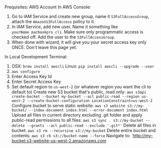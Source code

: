 Prequisites: AWS Account
In AWS Console:
1. Go to IAM Service and create new group, name it `S3FullAccessGroup`, attach the `AmazonS3FullAccess` policy to it.
1. In IAM Service, add new user.  Name it something like `yourName_macbookpro_cli`.  Make sure only programmatic access is checked off. Add the user to the `S3FullAccessGroup`.
1. When done with wizard, it will give you your secret access key only ONCE.  Don't leave this page yet.



In Local Development Terminal:
1. OSX: `brew install awscli` Linux: `pip install awscli --upgrade --user`
2. `aws configure`
3. Enter Access Key Id
4. Enter Secret Access Key
5. Set default region to `us-west-2` (or whatever region you want the cli to default to)
Create new S3 bucket that's public, read only:
`aws s3api create-bucket --bucket my-bucket --acl public-read --region us-west-2 --create-bucket-configuration LocationConstraint=us-west-2`
Configure bucket to serve static website:
`aws s3 website s3://my-bucket/ --index-document index.html --error-document index.html`
Upload all files in current directory excluding .git folder and apply public-read permissions to all files:
`aws s3 sync . s3://my-bucket --delete --grants --acl public-read --exclude '.git*'`
Delete all files in bucket:
`aws s3 rm --recursive s3://my-bucket`
Delete entire bucket and contents:
`aws s3 rb s3://bucket-name --force`
Navigate to:
`http://my-bucket.s3-website-us-west-2.amazonaws.com